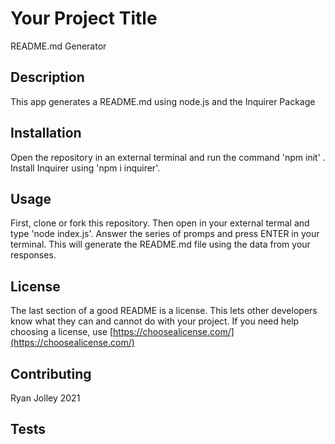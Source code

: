 # Your Project Title

README.md Generator

## Description 

This app generates a README.md using node.js and the Inquirer Package

## Installation

Open the repository in an external terminal and run the command 'npm init' . Install Inquirer using 'npm i inquirer'.

## Usage 

First, clone or fork this repository. Then open in your external termal and type 'node index.js'. Answer the series of promps and press ENTER in your terminal. This will generate the README.md file using the data from your responses.




## License

The last section of a good README is a license. This lets other developers know what they can and cannot do with your project. If you need help choosing a license, use [https://choosealicense.com/](https://choosealicense.com/)


## Contributing

Ryan Jolley 2021

## Tests


